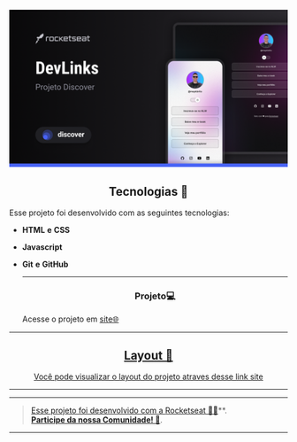 <p align="center">
  <img alt="Projeto" src=".assets/../assets/Cover.png" width="700px">

</p>



<!--  -->


<h2 align="center">Tecnologias 🚀</h2>
   
<p>Esse projeto foi desenvolvido com as seguintes tecnologias:</p>

- **HTML** **e** **CSS**
- **Javascript**
- **Git** **e** **GitHub**
  
  ---
  <h3 align="center">Projeto💻 </h3>
  <p>Acesse o projeto em <a href="https://micaela-marques.github.io/Projeto/"> site🌐
  </p>






---

<h2 align="center">Layout 🎨</h2>

 

   <p align="center">Você pode visualizar o layout do projeto atraves desse link  <a href="https://figma.com"> site
   
 

---



---

   >Esse projeto foi desenvolvido com  a [Rocketseat  💜🚀](https://rocketseat.com.br/)**.<br> 
   **[Participe da nossa Comunidade! 👋](https://discordapp.com/invite/gCRAFhc)**.<br>

---

  